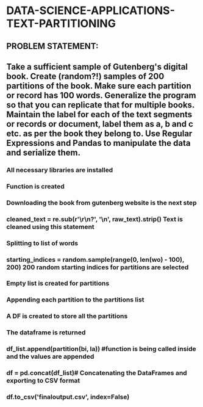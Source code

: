 # DATA-SCIENCE-APPLICATIONS-TEXT-PARTITIONING
## PROBLEM STATEMENT:
## Take a sufficient sample of Gutenberg's digital book. Create (random?!) samples of 200 partitions of the book. Make sure each partition or record has 100 words. Generalize the program so that you can replicate that for multiple books. Maintain the label for each of the text segments or records or document, label them as a, b and c etc. as per the book they belong to. Use Regular Expressions and Pandas to manipulate the data and serialize them.

### All necessary libraries are installed
### Function is created
### Downloading the book from gutenberg website is the next step
### cleaned_text = re.sub(r'\r\n?', '\n', raw_text).strip() Text is cleaned using this statement
### Splitting to list of words
### starting_indices = random.sample(range(0, len(wo) - 100), 200)  200 random starting indices for partitions are selected
### Empty list is created for partitions
### Appending each partition to the partitions list
### A DF is created to store all the partitions
### The dataframe is returned
### df_list.append(partition(bi, la)) #function is being called inside and the values are appended
### df = pd.concat(df_list)# Concatenating the DataFrames and exporting to CSV format
### df.to_csv('finaloutput.csv', index=False)
